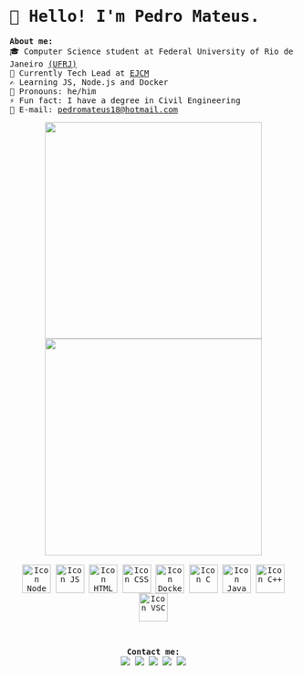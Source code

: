 <samp>
  <h1> 👋 Hello! I'm Pedro Mateus. </h1>

  <b> About me: </b><br>
  🎓 Computer Science student at Federal University of Rio de Janeiro [(UFRJ)](https://ufrj.br/en/) <br>
  💼 Currently Tech Lead at [EJCM](https://ejcm.com.br/) <br>
  ✍ Learning JS, Node.js and Docker <br>
  🧑 Pronouns: he/him <br>
  ⚡ Fun fact: I have a degree in Civil Engineering <br>
  📩 E-mail: <a href="mailto:pedromateus18@hotmail.com">pedromateus18@hotmail.com</a> <br>


  <div align = "center">
    <img width="380" src="https://github-readme-stats.vercel.app/api?username=lumifere&show_icons=true&theme=tokyonight&hide=issues&count_private=true">
    <img width="380" src="https://github-readme-stats.vercel.app/api/top-langs/?username=lumifere&layout=compact&langs_count=5&theme=tokyonight">
  </div> 
  <br>
  <div align = "center" style="display: inline_block">
    <img align="center" alt="Icon Node" width="50" src="https://cdn.jsdelivr.net/gh/devicons/devicon/icons/nodejs/nodejs-original.svg"/>
    <img align="center" alt="Icon JS" width="50" src="https://cdn.jsdelivr.net/gh/devicons/devicon/icons/javascript/javascript-original.svg"/>
    <img align="center" alt="Icon HTML" width="50" src="https://cdn.jsdelivr.net/gh/devicons/devicon/icons/html5/html5-original.svg"/>
    <img align="center" alt="Icon CSS" width="50" src="https://cdn.jsdelivr.net/gh/devicons/devicon/icons/css3/css3-original.svg"/>
    <img align="center" alt="Icon Docker" width="50" src="https://cdn.jsdelivr.net/gh/devicons/devicon/icons/docker/docker-original.svg"/>      
    <img align="center" alt="Icon C" width="50" src="https://cdn.jsdelivr.net/gh/devicons/devicon/icons/c/c-original.svg"/>
    <img align="center" alt="Icon Java" width="50" src="https://cdn.jsdelivr.net/gh/devicons/devicon/icons/java/java-original.svg"/>
    <img align="center" alt="Icon C++" width="50" src="https://cdn.jsdelivr.net/gh/devicons/devicon/icons/cplusplus/cplusplus-original.svg"/>
    <img align="center" alt="Icon VSC" width="50" src="https://cdn.jsdelivr.net/gh/devicons/devicon/icons/visualstudio/visualstudio-plain.svg"/>
  </div> 
  <br>
  
  ##
  <div align = "center"> 
    <b> Contact me: </b> <br>
    <a href="https://www.linkedin.com/in/ormesino/" target="_blank"><img src="https://img.shields.io/badge/-LinkedIn-%230077B5?style=for-the-badge&logo=linkedin&logoColor=white" target="_blank"></a> 
    <a href="https://www.twitter.com/lumifere" target="_blank"><img src="https://img.shields.io/badge/Twitter-1DA1F2?style=for-the-badge&logo=twitter&logoColor=white" target="_blank"></a>
    <a href="https://discordapp.com/users/celino#2492" target="_blank"><img src="https://img.shields.io/badge/Discord-7289DA?style=for-the-badge&logo=discord&logoColor=white" target="_blank"></a> 
    <a href="https://www.twitch.tv/celino" target="_blank"><img src="https://img.shields.io/badge/Twitch-9146FF?style=for-the-badge&logo=twitch&logoColor=white" target="_blank"></a>
    <img src="https://raw.githubusercontent.com/bornmay/bornmay/Update/svg/Bottom.svg">
  </div>
</samp>


